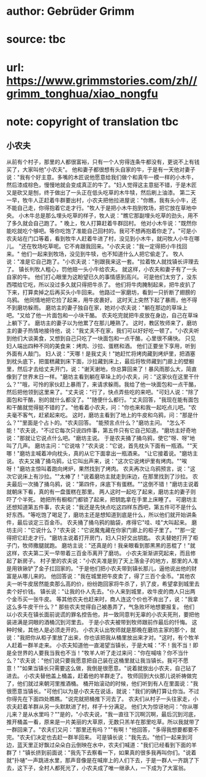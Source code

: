 # author: Gebrüder Grimm
# source: tbc
# url: https://www.grimmstories.com/zh//grimm_tonghua/xiao_nongfu
# note: copyright of translation tbc

## 小农夫 

从前有个村子，那里的人都很富裕，只有一个人穷得连条牛都没有，更说不上有钱买了，大家叫他"小农夫"。
他和妻子都很想有头自家的牛，于是有一天他对妻子说："我有个好主意。多嘴的木匠说他愿意给我们做个和真牛一模一样的小木牛，然后漆成棕色，慢慢地就会变成真正的牛了。"妇人觉得这主意挺不错，于是木匠又是砍又是刨，终于做出了一头正在低头吃草的木牛犊，然后刷上油漆。
第二天一早，牧牛人正赶着牛群要出村，小农夫把他拉进屋说："你瞧，我有头小牛，还不能自己走，你得抱着它走才行。"牧人于是把小木牛抱到牧场，把它放在草地中央。
小木牛总是那么埋头吃草的样子，牧人说："瞧它那副埋头吃草的劲头，用不了多久就会自己跑了。"
晚上，牧人打算赶着牛群回村。
他对小木牛说："既然你能吃就吃个够吧。等你吃饱了准能自己回村的。我可不想再抱着你走了。"可是小农夫站在门口等着，看到牧牛人赶着牛进了村，没见到小木牛，就问牧人小牛在哪儿。
"还在牧场吃草呢。它不肯跟我回来。"小农夫说："我一定得把小牛找回来。"
他们一起来到牧场，没见到牛犊，也不知道什么人把它偷走了。
牧人说："准是它自己跑了。"小农夫说："别跟我来这一套。"拉着牧人就找镇长评理去了。
镇长判牧人粗心，罚他赔一头小牛给农夫。
就这样，小农夫和妻子有了一头自家的牛。
他们打心眼里为这盼望已久的事情感到高兴。
可是他们太穷了，没东西喂给它吃，所以没过多久就只得把牛杀了。
他们将牛肉腌制起来，把牛皮扒了下来，打算卖掉之后再买头小牛回来。
他路过一家磨坊，看到一只折断了翅膀的乌鸦。
他同情地把它捡了起来，用牛皮裹好。
这时天上突然下起了暴雨，他不得不到磨坊躲雨。
磨坊主的妻子独自在家，她对小农夫说："躺在那边的草垛上吧。"又给了他一片面包和一小块干酪。
农夫吃完就把牛皮放在身边，自己在草垛上躺下了。
磨坊主的妻子以为他累了在那儿睡熟了。
这时，教区牧师来了，磨坊主的妻子热情地接待他，说："我丈夫不在家，我们可以好好吃一顿了。"小农夫听到他们大谈美食，又想到自己只吃了一块面包和一点干酪，心里很不痛快。
只见妇人端出四种不同的美食来：烤肉、沙拉、蛋糕和酒。
他们正要坐下享用，听到外面有人敲门。
妇人说："天哪！是我丈夫！"她赶忙将烤肉藏到烤炉里，把酒塞到枕头底下，把蛋糕藏到床下面，沙拉藏到床上，最后将牧师藏到门廊上的壁橱里，然后才去给丈夫开门，说："谢天谢地，你总算回来了！暴风雨那么大，简直像到了世界末日一样。"磨坊主看到躺在草垛上的小农夫，问："这家伙在这里干什么？""哦，可怜的家伙赶上暴雨了，来请求躲雨。我给了他一块面包和一点干酪，然后把他领到这里来了。"丈夫说："行了，快点弄些吃的来吧。"可妇人说："除了面包和干酪，别的就什么都没了。""随便什么都行。"丈夫回答，"我现在能有面包和干酪就觉得挺不错的了。"他看着小农夫，问："你也来和我一起吃点儿吧。"农夫毫不客气，赶紧起来吃。
这时，磨坊主看到了地上的牛皮和乌鸦，问："那是什么？""里面是个占卜的。"农夫回答。
"能预言点什么？"磨坊主问。
"怎么不能！"农夫说，"不过它每次只说四件事，第五件只有它自己知道。"磨坊主好奇地说："那就让它说点什么吧。"磨坊主说。
于是农夫捅了捅乌鸦，使它"呀、呀"地叫了几声。
磨坊主问："它说啥？"农夫说："它说，首先枕头下面有一瓶酒。""天哪！"磨坊主喊着冲向枕头，真的从它下面拿出一瓶酒来。
"让它接着说。"磨坊主说。
农夫又捅了捅乌鸦，让它叫出声来，说："这次它说烤炉里有烤肉。""唉呀！"磨坊主惊叫着跑向烤炉，果然找到了烤肉。
农夫再次让乌鸦预言，说："这次它说床上有沙拉。""太棒了！"说着磨坊主就走到床边，在那里找到了沙拉。
农夫最后一次捅了捅乌鸦，说："第四件，床底下有蛋糕。""这倒不错！"磨坊主说着就朝床下看，真的有一盘蛋糕在那里。
两人这时一起吃了起来，磨坊主的妻子则吓了个半死。
她把所有橱柜门都锁了起来，把钥匙拿在手里上床睡了。
可磨坊主还想知道第五件事，农夫说："我还是先快点吃这四样东西吧，第五件可不是什么好东西。"等吃饱了喝足了，磨坊主还是想知道到底是什么，所以他们就开始讲条件，最后谈定三百金币。
农夫捅了捅乌鸦的脑袋，疼得它"哇、哇"大叫起来。
磨坊主问："它说什么？"农夫说："它说魔鬼藏在你家门廊上的柜子里了。""那一定得把它赶走才行。"磨坊主说着打开房门，妇人只好交出钥匙。
农夫替她打开了柜子门，牧师撒腿就跑。
磨坊主说："还真是的！我亲眼看到那黑黑的恶棍了！"就这样，农夫第二天一早带着三百金币离开了磨坊。
小农夫渐渐讲究起来，而且修起了新房子。
村子里的农夫说："小农夫准是到了天上落金子的地方，那里的人准是用铁锹铲了金子扛回家的。"于是他们把小农夫带到镇长那儿，逼他说出他的财富是从哪儿来的。
他回答说："我在城里把牛皮卖了，得了三百个金币。"其他农夫一听牛皮居然能卖那么高的价，纷纷跑回家将牛杀了，扒了皮，希望拿到城里去卖个好价钱。
镇长说："让我的仆人先去。"仆人来到城里，收牛皮的商人只出两个金币买一张牛皮。
等其他农夫也赶来时，商人连这个价也不肯出了，说："我拿这么多牛皮干什么？"
那些农夫觉得自己被愚弄了，气急败坏地想要报复。
他们以小农夫在镇长面前说谎的罪名控告他，并一致同意判无辜的小农夫死刑，要把他装进满是洞眼的酒桶沉到河里去。
于是小农夫被带到牧师跟前作最后的忏悔。 这种时候，其他人是必须走开的。
小农夫认出牧师就是那晚在磨坊主家的那个，就说："我把你从柜子里放了出来，你也该把我从桶里放出来才对。"这时，有个牧羊人赶着一群羊走来。
小农夫知道他一直渴望当镇长，于是大喊："不！我不当！即是全世界的人要我当我也不当！"牧羊人听了走过来问："你在喊啥？你不当什么？"农夫说："他们说只要我愿意把自己装在这桶里就让我当镇长。我可不愿意！""如果当镇长只需要这么做，我倒是很愿意。"说着就放出小农夫，自己钻了进去。
小农夫替他盖上桶盖，赶着他的羊群走了。
牧师回到大伙那儿说祈祷做完了，他们就过来朝河里推酒桶。
桶开始滚动的时候，他们听到有人在里面说："我很愿意当镇长。"可他们以为是小农夫在说话，就说："我们的确打算让你当。不过你得先在下面四处瞧瞧。"说完就把桶推下河去了。
农夫们从村子一头往家走，小农夫赶着羊群从另一头默默进了村，样子十分满足。
他们大为惊讶地问："你从哪儿来？是从水里吗？""是的，"小农夫说，"我一直往下沉啊沉啊，最后沉到河底，推开桶盖一看，原来是一片美丽的大草原，无数只羔羊在那里吃草。所以我就带了一群回来了。"农夫们又问："那里还有吗？""有啊！"他回答，"多得我想要都要不完。"农夫们决定也去赶一群羊回来。
可是镇长说："我先去。"他们一起来到河边，蓝天里正好飘过朵朵白云倒映在水中，农夫们喊道："我们已经看到下面的羊群了！"镇长挤到前面说："我先下去察看一下，如果真的很多我再叫你们。"说着就"扑嗵"一声跳进水里，那声音像是在喊岸上的人们下去，于是一群人一齐跳了下去，这下子，全村人都死光了，小农夫成了唯一继承人，一下成为了大富翁。
